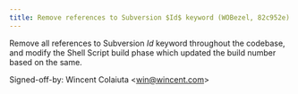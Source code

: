 ```yaml
---
title: Remove references to Subversion $Id$ keyword (WOBezel, 82c952e)
---
```


Remove all references to Subversion $Id$ keyword throughout the codebase, and modify the Shell Script build phase which updated the build number based on the same.

Signed-off-by: Wincent Colaiuta &lt;win@wincent.com&gt;
